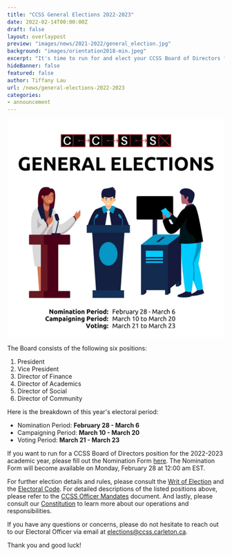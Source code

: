 ```yaml
---
title: "CCSS General Elections 2022-2023"
date: 2022-02-14T00:00:00Z
draft: false
layout: overlaypost
preview: "images/news/2021-2022/general_election.jpg"
background: "images/orientation2018-min.jpeg"
excerpt: "It's time to run for and elect your CCSS Board of Directors for the 2022-2023 academic year!"
hideBanner: false
featured: false
author: Tiffany Lau
url: /news/general-elections-2022-2023
categories:
- announcement
---
```


![mentorship](/images/news/2021-2022/timeline.jpg)

The Board consists of the following six positions: 

1. President
2. Vice President
3. Director of Finance
4. Director of Academics
4. Director of Social
5. Director of Community

Here is the breakdown of this year's electoral period: 

- Nomination Period: **February 28 - March 6**
- Campaigning Period: **March 10 - March 20**
- Voting Period: **March 21 - March 23**

If you want to run for a CCSS Board of Directors position for the 2022-2023 academic year, please fill out the Nomination Form [here](https://forms.gle/h771NnXChfEJwGQR6). The Nomination Form will become available on Monday, February 28 at 12:00 am EST.

For further election details and rules, please consult the [Writ of Election](https://shorturl.at/kvzL5) and the [Electoral Code](https://shorturl.at/jmpN7).
For detailed descriptions of the listed positions above, please refer to the [CCSS Officer Mandates](https://shorturl.at/ctEY7) document.
And lastly, please consult our [Constitution](https://shorturl.at/nsCSY) to learn more about our operations and responsibilities.

If you have any questions or concerns, please do not hesitate to reach out to our Electoral Officer via email at elections@ccss.carleton.ca.

Thank you and good luck!
